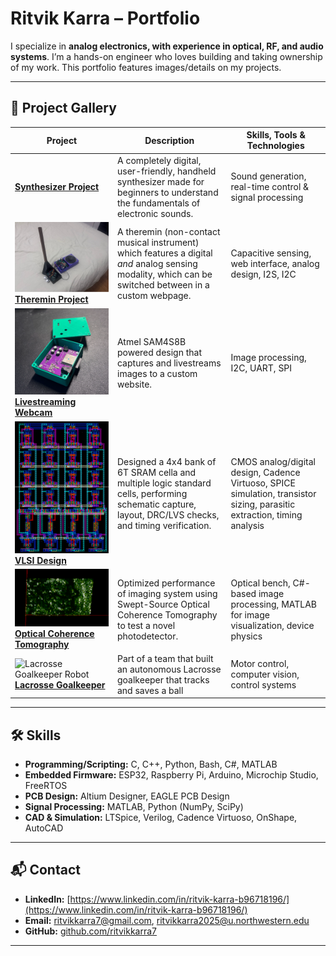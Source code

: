 # Ritvik Karra – Portfolio

I specialize in **analog electronics, with experience in optical, RF, and audio systems**. I’m a hands-on engineer who loves building and taking ownership of my work. This portfolio features images/details on my projects. 

---

## 📂 Project Gallery

| Project | Description | Skills, Tools & Technologies |
|---------|-------------|--------------|
| **[Synthesizer Project](https://github.com/ritvikkarra7/synthesizer/blob/main/README.md)** | A completely digital, user-friendly, handheld synthesizer made for beginners to understand the fundamentals of electronic sounds. | Sound generation, real-time control & signal processing |
| ![Theremin Project](docs/img/theremin_complete.png) <br> **[Theremin Project](projects/03-multimodal-theremin/README.md)** | A theremin (non-contact musical instrument) which features a digital _and_ analog sensing modality, which can be switched between in a custom webpage. | Capacitive sensing, web interface, analog design, I2S, I2C |
| ![Webcam Project](docs/img/webcam.png) <br> **[Livestreaming Webcam](projects/02-livestream-webcam/README.md)** | Atmel SAM4S8B powered design that captures and livestreams images to a custom website. | Image processing, I2C, UART, SPI |
| ![VLSI Design](docs/img/6T_SRAM_Layout.png) <br> **[VLSI Design](projects/04-VLSI-design/README.md)** | Designed a 4x4 bank of 6T SRAM cella and multiple logic standard cells, performing schematic capture, layout, DRC/LVS checks, and timing verification.  | CMOS analog/digital design, Cadence Virtuoso, SPICE simulation, transistor sizing, parasitic extraction, timing analysis |
| ![Optical Coherence Tomography](docs/img/penny.png) <br> **[Optical Coherence Tomography](projects/05-optical-coherence-tomography/README.md)** | Optimized performance of imaging system using Swept-Source Optical Coherence Tomography to test a novel photodetector. | Optical bench,  C#-based image processing, MATLAB for image visualization, device physics |
| ![Lacrosse Goalkeeper Robot](docs/img/lacrosse_goalie.gif) <br> **[Lacrosse Goalkeeper](projects/06-lacrosse-goalkeeper-robot/README.md)** | Part of a team that built an autonomous Lacrosse goalkeeper that tracks and saves a ball | Motor control, computer vision, control systems |
---

## 🛠 Skills

- **Programming/Scripting:** C, C++, Python, Bash, C#, MATLAB 
- **Embedded Firmware:** ESP32, Raspberry Pi, Arduino, Microchip Studio, FreeRTOS
- **PCB Design:** Altium Designer, EAGLE PCB Design
- **Signal Processing:** MATLAB, Python (NumPy, SciPy)
- **CAD & Simulation:** LTSpice, Verilog, Cadence Virtuoso, OnShape, AutoCAD

---

## 📬 Contact

- **LinkedIn:** [https://www.linkedin.com/in/ritvik-karra-b96718196/](https://www.linkedin.com/in/ritvik-karra-b96718196/)
- **Email:** ritvikkarra7@gmail.com, ritvikkarra2025@u.northwestern.edu
- **GitHub:** [github.com/ritvikkarra7](https://github.com/ritvikkarra7)

---
